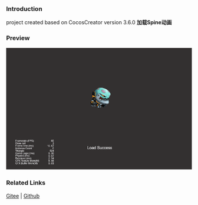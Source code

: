 ### Introduction

project created based on CocosCreator version 3.6.0 **加载Spine动画** 

### Preview
![image](../../../gif/202203/2022030221.gif)

### Related Links
[Gitee](https://gitee.com/mirrors_cocos-creator/test-cases-3d/tree/v3.0/assets/cases/spine) | [Github](https://github.com/cocos-creator/test-cases-3d/tree/v3.0/assets/cases/spine)